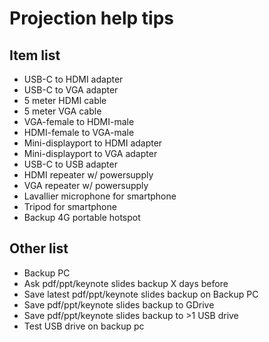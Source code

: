 # Projection help tips

## Item list
- USB-C to HDMI adapter
- USB-C to VGA adapter
- 5 meter HDMI cable
- 5 meter VGA cable
- VGA-female to HDMI-male
- HDMI-female to VGA-male
- Mini-displayport to HDMI adapter
- Mini-displayport to VGA adapter
- USB-C to USB adapter
- HDMI repeater w/ powersupply
- VGA repeater w/ powersupply
- Lavallier microphone for smartphone
- Tripod for smartphone
- Backup 4G portable hotspot

## Other list
- Backup PC
- Ask pdf/ppt/keynote slides backup X days before
- Save latest pdf/ppt/keynote slides backup on Backup PC
- Save pdf/ppt/keynote slides backup to GDrive
- Save pdf/ppt/keynote slides backup to >1 USB drive
- Test USB drive on backup pc
